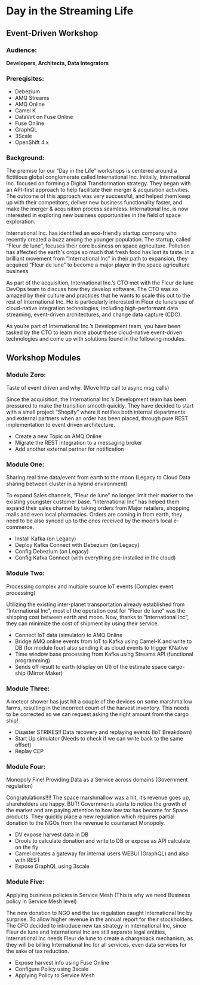 # Day in the Streaming Life 

## Event-Driven Workshop 


### Audience:

**Developers, Architects, Data Integrators**

### Prereqisites:

* Debezium
* AMQ Streams
* AMQ Online
* Camel K
* DataVirt on Fuse Online 
* Fuse Online
* GraphQL 
* 3Scale
* OpenShift 4.x

### Background: 

The premise for our “Day in the Life” workshops is centered around a fictitious global conglomerate called International Inc.  Initially, International Inc. focused on forming a Digital Transformation strategy.  They began with an API-first approach to help facilitate their merger & acquisition activities.  The outcome of this approach was very successful, and helped them keep up with their competitors, deliver new business functionality faster, and make the merger & acquisition process seamless.  International Inc. is now interested in exploring new business opportunities in the field of space exploration.

International Inc. has identified an eco-friendly startup company who recently created a buzz among the younger population.  The startup, called “Fleur de lune”, focuses their core business on space agriculture.  Pollution has affected the earth's crops so much that fresh food has lost its taste.  In a brilliant movement from “International Inc” in their path to expansion, they acquired “Fleur de lune” to become a major player in the space agriculture business. 

As part of the acquisition, International Inc.’s CTO met with the Fleur de lune DevOps team to discuss how they develop software.  The CTO was so amazed by their culture and practices that he wants to scale this out to the rest of International Inc.  He is particularly interested in Fleur de lune’s use of cloud-native integration technologies, including high-performant data streaming, event-driven architectures, and change data capture (CDC).  

As you’re part of International Inc.’s Development team, you have been tasked by the CTO to learn more about these cloud-native event-driven technologies and come up with solutions found in the following modules.

## Workshop Modules


### Module Zero:
Taste of event driven and why. 
(Move http call to async msg calls)

Since the acquisition, the International Inc.’s Development team has been pressured to make the transition smooth quickly. They have decided to start with a small project “Shopify” where it notifies both internal departments and external partners when an order has been placed, through pure REST implementation to event driven architecture. 

* Create a new Topic on AMQ Online
* Migrate the REST integration to a messaging broker
* Add another external partner for notification 

### Module One:
Sharing real time data/event from earth to the moon
(Legacy to Cloud Data sharing between cluster in a hybrid environment)

To expand Sales channels,  “Fleur de lune” no longer limit their market to the existing youngster customer base. “International Inc” has helped them expand their sales channel by taking orders from Major retailers, shopping malls and even local pharmacies. Orders are coming in from earth, they need to be also synced up to the ones received by the moon’s local e-commerce.



* Install Kafka (on Legacy)
* Deploy Kafka Connect with Debezium (on Legacy)
* Config Debezium (on Legacy)
* Config Kafka Connect (with everything pre-installed in the cloud)



### Module Two:
Processing complex and multiple source IoT events
(Complex event processing)

Utilizing the existing inter-planet transportation already established from “International Inc”, most of the operation cost for  “Fleur de lune” was the shipping cost between earth and moon.  Now, thanks to “International Inc”, they can minimize the cost of shipment by using their service. 


* Connect IoT data (simulator) to AMQ Online 
* Bridge AMQ online events from IoT to Kafka using Camel-K and write to DB (for module four) also sending it as cloud events to trigger KNative
* Time window base processing from Kafka using Streams API (functional programming)
* Sends off result to earth (display on UI) of the estimate space cargo-ship (Mirror Maker)


 
### Module Three:
A meteor shower has just hit a couple of the devices on some marshmallow farms, resulting in the incorrect count of the harvest inventory. This needs to be corrected so we can request asking the right amount from the cargo ship!

* Disaster STRIKES!! Data recovery and replaying events (IoT Breakdown)
* Start Up simulator (Needs to check if we can write back to the same offset)
* Replay CEP


### Module Four:
Monopoly Fine! Providing Data as a Service across domains
(Government regulation)

Congratulations!!!! The space marshmallow was a hit, it’s revenue goes up, shareholders are happy. BUT! Governments starts to notice the growth of the market and are paying attention to how low tax has become for Space products. They quickly place a new regulation which requires partial donation to the NGOs from the revenue to counteract Monopoly. 

* DV expose harvest data in DB
* Drools to calculate donation and write to DB or expose as API calculate on the fly
* Camel creates a gateway for internal users WEBUI (GraphQL) and also with REST
* Expose GraphQL using 3scale


### Module Five:
Applying business policies in Service Mesh
(This is why we need Business policy in Service Mesh level)

The new donation to NGO and the tax regulation caught International Inc by surprise. To allow higher revenue in the annual report for their stockholders. The CFO decided to introduce new tax strategy in International Inc, since Fleur de lune and International Inc are still separate legal entities, International Inc needs  Fleur de lune to create a chargeback mechanism, as they will be billing International Inc for all services, even data services for the sake of tax reduction. 

* Expose harvest info using Fuse Online
* Configure Policy using 3scale 
* Applying Policy to Service Mesh

